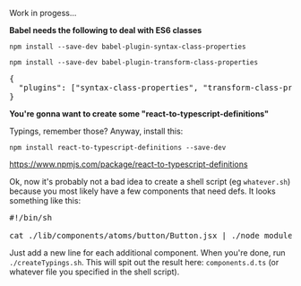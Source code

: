 Work in progess...

**Babel needs the following to deal with ES6 classes**

`npm install --save-dev babel-plugin-syntax-class-properties`

`npm install --save-dev babel-plugin-transform-class-properties`

<pre>
{
  "plugins": ["syntax-class-properties", "transform-class-properties"]
}
</pre>

**You're gonna want to create some "react-to-typescript-definitions"**

Typings, remember those? Anyway, install this:

`npm install react-to-typescript-definitions --save-dev`

https://www.npmjs.com/package/react-to-typescript-definitions

Ok, now it's probably not a bad idea to create a shell script (eg `whatever.sh`) because you most likely have a few components that need defs. It looks something like this:

<pre>
#!/bin/sh

cat ./lib/components/atoms/button/Button.jsx | ./node_modules/.bin/react2dts --name "currstyles/lib/components/atoms/button/Button" >> ./components.d.ts
</pre>

Just add a new line for each additional component. When you're done, run `./createTypings.sh`. This will spit out the result here: `components.d.ts` (or whatever file you specified in the shell script). 
